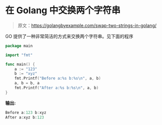 # 在 Golang 中交换两个字符串

> 原文：<https://golangbyexample.com/swap-two-strings-in-golang/>

GO 提供了一种非常简洁的方式来交换两个字符串。见下面的程序

```go
package main

import "fmt"

func main() {
    a := "123"
    b := "xyz"
    fmt.Printf("Before a:%s b:%s\n", a, b)
    a, b = b, a
    fmt.Printf("After a:%s b:%s\n", a, b)
}
```

**输出:**

```go
Before a:123 b:xyz
After a:xyz b:123
```
